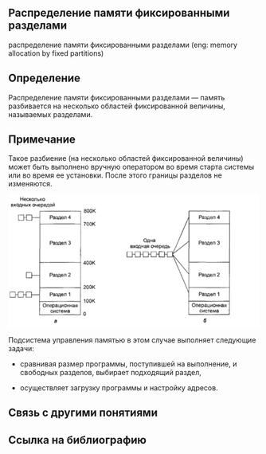 ## Распределение памяти фиксированными разделами
распределение памяти фиксированными разделами (eng: memory allocation by fixed partitions) 

## Определение
Распределение памяти фиксированными разделами — память разбивается на несколько областей фиксированной величины, называемых разделами.
## Примечание

Такое разбиение (на несколько областей фиксированной величины) может быть выполнено вручную оператором во время старта системы или во время ее установки. После этого границы разделов не изменяются.

![memory allocation by fixed partitions](https://github.com/vernikkkkkkkkkkkkkkkkkkk/concept_new/blob/main/images/memory%20allocation%20by%20fixed%20partitions.png)

Подсистема управления памятью в этом случае выполняет следующие
задачи:

- сравнивая размер программы, поступившей на выполнение, и
свободных разделов, выбирает подходящий раздел,

- осуществляет загрузку программы и настройку адресов.
## Связь с другими понятиями

## Cсылка на библиографию

